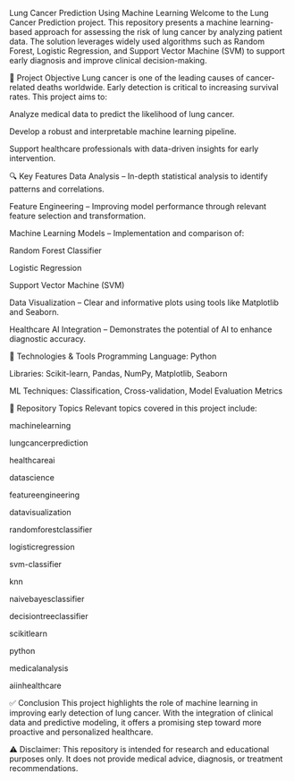 Lung Cancer Prediction Using Machine Learning
Welcome to the Lung Cancer Prediction project. This repository presents a machine learning-based approach for assessing the risk of lung cancer by analyzing patient data. The solution leverages widely used algorithms such as Random Forest, Logistic Regression, and Support Vector Machine (SVM) to support early diagnosis and improve clinical decision-making.

📌 Project Objective
Lung cancer is one of the leading causes of cancer-related deaths worldwide. Early detection is critical to increasing survival rates. This project aims to:

Analyze medical data to predict the likelihood of lung cancer.

Develop a robust and interpretable machine learning pipeline.

Support healthcare professionals with data-driven insights for early intervention.

🔍 Key Features
Data Analysis – In-depth statistical analysis to identify patterns and correlations.

Feature Engineering – Improving model performance through relevant feature selection and transformation.

Machine Learning Models – Implementation and comparison of:

Random Forest Classifier

Logistic Regression

Support Vector Machine (SVM)

Data Visualization – Clear and informative plots using tools like Matplotlib and Seaborn.

Healthcare AI Integration – Demonstrates the potential of AI to enhance diagnostic accuracy.

🧪 Technologies & Tools
Programming Language: Python

Libraries: Scikit-learn, Pandas, NumPy, Matplotlib, Seaborn

ML Techniques: Classification, Cross-validation, Model Evaluation Metrics

📂 Repository Topics
Relevant topics covered in this project include:

machinelearning

lungcancerprediction

healthcareai

datascience

featureengineering

datavisualization

randomforestclassifier

logisticregression

svm-classifier

knn

naivebayesclassifier

decisiontreeclassifier

scikitlearn

python

medicalanalysis

aiinhealthcare

✅ Conclusion
This project highlights the role of machine learning in improving early detection of lung cancer. With the integration of clinical data and predictive modeling, it offers a promising step toward more proactive and personalized healthcare.

⚠️ Disclaimer: This repository is intended for research and educational purposes only. It does not provide medical advice, diagnosis, or treatment recommendations.
